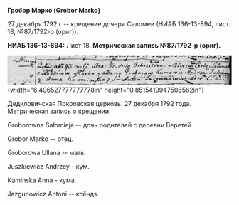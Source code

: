 **Гробор Марко (Grobor Marko)**

27 декабря 1792 г -- крещение дочери Саломеи (НИАБ 136-13-894, лист 18,
№87/1792-р (ориг)).

**НИАБ 136-13-894:** Лист 18. **Метрическая запись №87/1792-р (ориг).**

![](./media/25f0ba3b86ac8abfa0c6f5eb418a47b68f9e9d76.png){width="6.496527777777778in"
height="0.8515419947506562in"}

Дедиловичская Покровская церковь. 27 декабря 1792 года. Метрическая
запись о крещении.

Groborowna Sałomieja -- дочь родителей с деревни Веретей.

Grobor Marko -- отец.

Groborowa Ullana -- мать.

Juszkiewicz Andrzey - кум.

Kaminska Anna - кума.

Jazgunowicz Antoni -- ксёндз.
